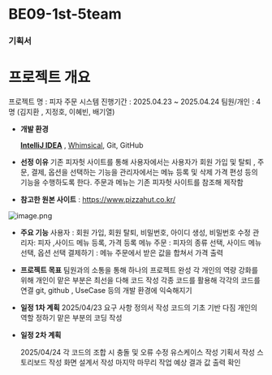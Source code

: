 # BE09-1st-5team
### **기획서**

# 프로젝트 개요
프로젝트 명 : 피자 주문 시스템
진행기간 : 2025.04.23 ~ 2025.04.24
팀원/개인 : 4명 (김지환 , 지정호, 이혜빈, 배기열)

- **개발 환경**
    
    [**IntelliJ IDEA**](https://www.bing.com/ck/a?!&&p=81aa40acbc723f6a3371363ff9d34bad28aa5fb9638b6c396c98dbbab79110c9JmltdHM9MTc0NTM2NjQwMA&ptn=3&ver=2&hsh=4&fclid=027e0edf-0c15-6b71-3427-1b6c0d546a75&psq=%ec%9d%b8%ed%85%94%eb%a6%ac%ec%a0%9c%ec%9d%b4&u=a1aHR0cHM6Ly93d3cuamV0YnJhaW5zLmNvbS9rby1rci9pZGVhL2Rvd25sb2FkLw&ntb=1) , [Whimsical](https://www.bing.com/ck/a?!&&p=a4ea5bfe4957179bdb353d6b03c1c8ad265eb16d21867eef596f66c5e53922b0JmltdHM9MTc0NTM2NjQwMA&ptn=3&ver=2&hsh=4&fclid=027e0edf-0c15-6b71-3427-1b6c0d546a75&psq=%ec%9c%94%ec%a7%80%ec%bb%ac&u=a1aHR0cHM6Ly93aGltc2ljYWwuY29tLw&ntb=1), Git, GitHub
    

- **선정 이유** 
기존 피자헛 사이트를 통해 사용자에서는 사용자가 회원 가입 및 탈퇴 , 주문, 결제, 옵션을 선택하는 기능을 관리자에서는 메뉴 등록 및 삭제 가격 편성 등의 기능을 수행하도록 한다.
주문과 메뉴는 기존 피자헛 사이트를 참조해 제작함

- **참고한 원본 사이트**
: https://www.pizzahut.co.kr/

![image.png](attachment:412850f3-b2e8-4eb2-9047-07024f8cc50a:image.png)

- **주요 기능**
사용자 : 회원 가입, 회원 탈퇴, 비밀번호, 아이디 생성, 비밀번호 수정
관리자: 피자 ,사이드 메뉴 등록, 가격 등록
메뉴 주문 : 피자의 종류 선택, 사이드 메뉴 선택, 옵션 선택
결제하기 : 메뉴 주문에서 받은 값을 합쳐서 가격 출력

- **프로젝트 목표**
팀원과의 소통을 통해 하나의 프로젝트 완성
각 개인의 역량 강화를 위해 개인이 맡은 부분은 최선을 다해 코드 작성
각종 코드를 활용해 각각의 코드를 연결
git, github , UseCase 등의 개발 환경에 익숙해지기

- **일정 1차 계획**
2025/04/23
요구 사항 정의서 작성
코드의 기초 기반 다짐
개인의 역할 정하기
맡은 부분의 코딩 작성

- **일정 2차 계획**
  
    2025/04/24
    각 코드의 조합 시 충돌 및 오류 수정
    유스케이스 작성
    기획서 작성
    스토리보드 작성
    화면 설계서 작성
    마지막 마무리 작업
    예상 결과 값 출력 확인
